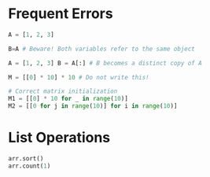 # Frequent Errors

```python
A = [1, 2, 3] 

B=A # Beware! Both variables refer to the same object

A = [1, 2, 3] B = A[:] # B becomes a distinct copy of A

M = [[0] * 10] * 10 # Do not write this!

# Correct matrix initialization
M1 = [[0] * 10 for _ in range(10)] 
M2 = [[0 for j in range(10)] for i in range(10)]

```

# List Operations

```python
arr.sort()
arr.count(1)
```
